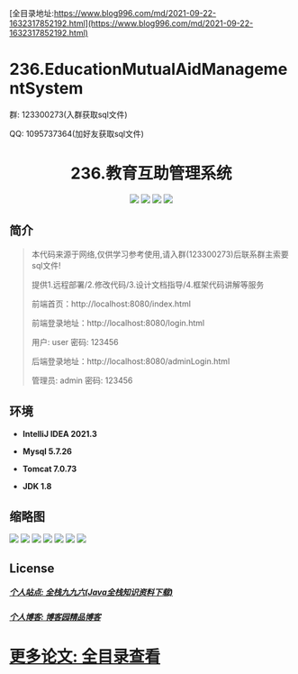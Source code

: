 [全目录地址:https://www.blog996.com/md/2021-09-22-1632317852192.html](https://www.blog996.com/md/2021-09-22-1632317852192.html)
# 236.EducationMutualAidManagementSystem

<p>群: 123300273(入群获取sql文件)</p>
<p>QQ: 1095737364(加好友获取sql文件)</p>

<p><h1 align="center">236.教育互助管理系统</h1></p>


<p align="center">
	<img src="https://img.shields.io/badge/jdk-1.8-orange.svg"/>
    <img src="https://img.shields.io/badge/springm-5.x-lightgrey.svg"/>
    <img src="https://img.shields.io/badge/springmvc-3.x-blue.svg"/>
    <img src="https://img.shields.io/badge/mybatis-5.x-yellow.svg"/>
</p>

## 简介

> 本代码来源于网络,仅供学习参考使用,请入群(123300273)后联系群主索要sql文件!
>
> 提供1.远程部署/2.修改代码/3.设计文档指导/4.框架代码讲解等服务
> 
> 前端首页：http://localhost:8080/index.html
>
> 前端登录地址：http://localhost:8080/login.html
> 
> 用户: user   密码: 123456
> 
> 后端登录地址：http://localhost:8080/adminLogin.html
>
> 管理员: admin   密码: 123456
>

>

## 环境

- <b>IntelliJ IDEA 2021.3</b>

- <b>Mysql 5.7.26</b>

- <b>Tomcat 7.0.73</b>

- <b>JDK 1.8</b>




## 缩略图

![](https://img2023.cnblogs.com/blog/588112/202306/588112-20230620160633431-1495649269.png)
![](https://img2023.cnblogs.com/blog/588112/202306/588112-20230620160638371-1150224688.png)
![](https://img2023.cnblogs.com/blog/588112/202306/588112-20230620160652636-479407014.png)
![](https://img2023.cnblogs.com/blog/588112/202306/588112-20230620160657212-160974884.png)
![](https://img2023.cnblogs.com/blog/588112/202306/588112-20230620160701441-1384917421.png)
![](https://img2023.cnblogs.com/blog/588112/202306/588112-20230620160706288-904280824.png)
![](https://img2023.cnblogs.com/blog/588112/202306/588112-20230620160711031-1206753102.png)






## License

##### [个人站点: 全栈九九六(Java全栈知识资料下载)](https://www.blog996.com/)
##### [个人博客: 博客园精品博客](https://www.cnblogs.com/yysbolg/)
# [更多论文: 全目录查看](https://www.blog996.com/md/2021-09-22-1632317852192.html)


